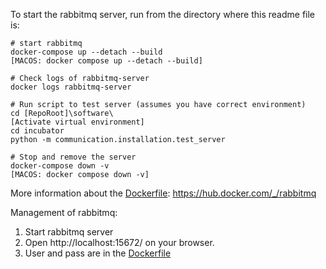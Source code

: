 To start the rabbitmq server, run from the directory where this readme file is:
```
# start rabbitmq
docker-compose up --detach --build
[MACOS: docker compose up --detach --build]

# Check logs of rabbitmq-server
docker logs rabbitmq-server

# Run script to test server (assumes you have correct environment)
cd [RepoRoot]\software\
[Activate virtual environment]
cd incubator
python -m communication.installation.test_server

# Stop and remove the server
docker-compose down -v
[MACOS: docker compose down -v]
```

More information about the [Dockerfile](./Dockerfile):
https://hub.docker.com/_/rabbitmq

Management of rabbitmq:
1. Start rabbitmq server
2. Open http://localhost:15672/ on your browser.
3. User and pass are in the [Dockerfile](./Dockerfile)
